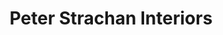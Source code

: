 ---
title: "Peter Strachan Interiors"
url: /kew-east/peter-strachan-interiors/
shop: Raumausstattung
---